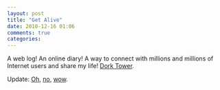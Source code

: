 ```yaml
---
layout: post
title: "Get Alive"
date: 2010-12-16 01:06
comments: true
categories: 
---
```

A web log! An online diary!
A way to connect with millions and millions of
Internet users and share my life! [Dork Tower][img].

Update: [Oh][dorktower], [no][afk], [wow][dilbert].

[img]: http://web.archive.org/web/20030530043352/www.gamespy.com/comics/dorktower/images/comics/dorktower219.jpg
[dorktower]: /images/dorktower219.jpg
[dilbert]: /images/dilbert.jpg
[afk]: /images/afk.jpg
